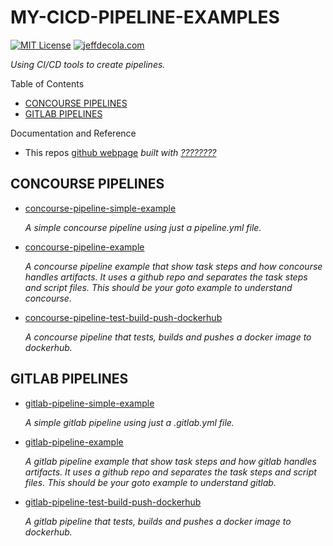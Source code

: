 # MY-CICD-PIPELINE-EXAMPLES

[![MIT License](https://img.shields.io/:license-mit-blue.svg)](https://jeffdecola.mit-license.org)
[![jeffdecola.com](https://img.shields.io/badge/website-jeffdecola.com-blue)](https://jeffdecola.com)

_Using CI/CD tools to create pipelines._

Table of Contents

* [CONCOURSE PIPELINES](https://github.com/JeffDeCola/my-cicd-pipeline-examples#concourse-pipelines)
* [GITLAB PIPELINES](https://github.com/JeffDeCola/my-cicd-pipeline-examples#gitlab-pipelines)

Documentation and Reference

* This repos
  [github webpage](https://jeffdecola.github.io/my-cidi-pipeline-examples/)
  _built with
  [????????](https://github.com/JeffDeCola/my-cidi-pipeline-examples/blob/master/ci-README.md)_

## CONCOURSE PIPELINES

* [concourse-pipeline-simple-example](https://github.com/JeffDeCola/my-cicd-pipeline-examples/tree/master/concourse-pipelines/concourse-pipeline-simple-example)

  _A simple concourse pipeline using just a pipeline.yml file._

* [concourse-pipeline-example](https://github.com/JeffDeCola/my-cicd-pipeline-examples/tree/master/concourse-pipelines/concourse-pipeline-example)

  _A concourse pipeline example that show task steps and how
  concourse handles artifacts. It uses a github repo and separates
  the task steps and script files.
  This should be your goto example to understand concourse._

* [concourse-pipeline-test-build-push-dockerhub](https://github.com/JeffDeCola/my-cicd-pipeline-examples/tree/master/concourse-pipelines/concourse-pipeline-test-build-push-dockerhub)

  _A concourse pipeline that tests, builds and pushes a docker image to dockerhub._

## GITLAB PIPELINES

* [gitlab-pipeline-simple-example](https://github.com/JeffDeCola/my-cicd-pipeline-examples/tree/master/gitlab-pipelines/gitlab-pipeline-simple-example)

  _A simple gitlab pipeline using just a .gitlab.yml file._

* [gitlab-pipeline-example](https://github.com/JeffDeCola/my-cicd-pipeline-examples/tree/master/gitlab-pipelines/gitlab-pipeline-example)

  _A gitlab pipeline example that show task steps and how
  gitlab handles artifacts. It uses a github repo and separates
  the task steps and script files.
  This should be your goto example to understand gitlab._

* [gitlab-pipeline-test-build-push-dockerhub](https://github.com/JeffDeCola/my-cicd-pipeline-examples/tree/master/gitlab-pipelines/gitlab-pipeline-test-build-push-dockerhub)

  _A gitlab pipeline that tests, builds and pushes a docker image to dockerhub._
